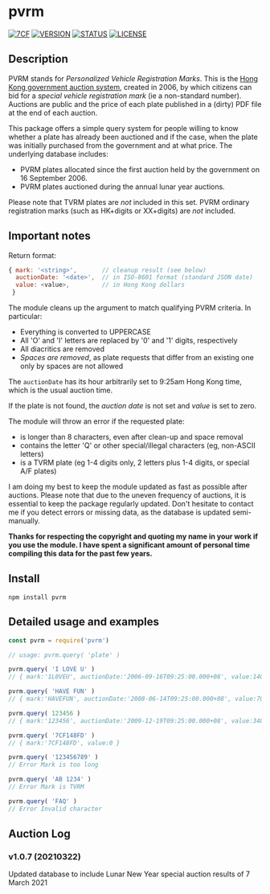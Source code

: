 # pvrm
[![7CF](https://img.shields.io/static/v1?label=by&message=7cf148fd&color=fc7&style=flat)](https://7cf148fd.wordpress.com/about-en/) [![VERSION](https://img.shields.io/github/package-json/v/7cf148fd/pvrm)](https://github.com/7cf148fd/pvrm) [![STATUS](https://img.shields.io/static/v1?label=status&message=public&color=191&style=flat)]() [![LICENSE](https://img.shields.io/static/v1?label=license&message=MIT&color=777&style=flat)](https://opensource.org/licenses/MIT)

## Description

PVRM stands for *Personalized Vehicle Registration Marks*. This is the [Hong Kong government auction system](https://www.td.gov.hk/en/public_services/vehicle_registration_mark/index.html), created in 2006, by which citizens can bid for a *special vehicle registration mark* (ie a non-standard number). Auctions are public and the price of each plate published in a (dirty) PDF file at the end of each auction.

This package offers a simple query system for people willing to know whether a plate has already been auctioned and if the case, when the plate was initially purchased from the government and at what price. The underlying database includes:
* PVRM plates allocated since the first auction held by the government on 16 September 2006.
* PVRM plates auctioned during the annual lunar year auctions.

Please note that TVRM plates are *not* included in this set.
PVRM ordinary registration marks (such as HK+digits or XX+digits) are *not* included.

## Important notes

Return format:
```js
{ mark: '<string>',       // cleanup result (see below)
  auctionDate: '<date>',  // in ISO-8601 format (standard JSON date)
  value: <value>,         // in Hong Kong dollars
 }
```

The module cleans up the argument to match qualifying PVRM criteria. In particular:
* Everything is converted to UPPERCASE
* All 'O' and 'I' letters are replaced by '0' and '1' digits, respectively
* All diacritics are removed
* *Spaces are removed*, as plate requests that differ from an existing one only by spaces are not allowed

The `auctionDate` has its hour arbitrarily set to 9:25am Hong Kong time, which is the usual auction time.

If the plate is not found, the *auction date* is not set and *value* is set to zero.

The module will throw an error if the requested plate:
* is longer than 8 characters, even after clean-up and space removal
* contains the letter 'Q' or other special/illegal characters (eg, non-ASCII letters)
* is a TVRM plate (eg 1-4 digits only, 2 letters plus 1-4 digits, or special A/F plates)

I am doing my best to keep the module updated as fast as possible after auctions.
Please note that due to the uneven frequency of auctions, it is essential to keep the package regularly updated.
Don't hesitate to contact me if you detect errors or missing data, as the database is updated semi-manually.

**Thanks for respecting the copyright and quoting my name in your work if you use the module.
I have spent a significant amount of personal time compiling this data for the past few years.**

## Install

`npm install pvrm`

## Detailed usage and examples

```js
const pvrm = require('pvrm')

// usage: pvrm.query( 'plate' )

pvrm.query( 'I LOVE U' )
// { mark:'1L0VEU', auctionDate:'2006-09-16T09:25:00.000+08', value:1400000 }

pvrm.query( 'HAVE FUN' )
// { mark:'HAVEFUN', auctionDate:'2008-06-14T09:25:00.000+08', value:7000 }

pvrm.query( 123456 )
// { mark:'123456', auctionDate:'2009-12-19T09:25:00.000+08', value:34000 }

pvrm.query( '7CF148FD' )
// { mark:'7CF148FD', value:0 }

pvrm.query( '123456789' )
// Error Mark is too long

pvrm.query( 'AB 1234' )
// Error Mark is TVRM

pvrm.query( 'FAQ' )
// Error Invalid character
```

## Auction Log

### v1.0.7 (20210322)
Updated database to include Lunar New Year special auction results of 7 March 2021
